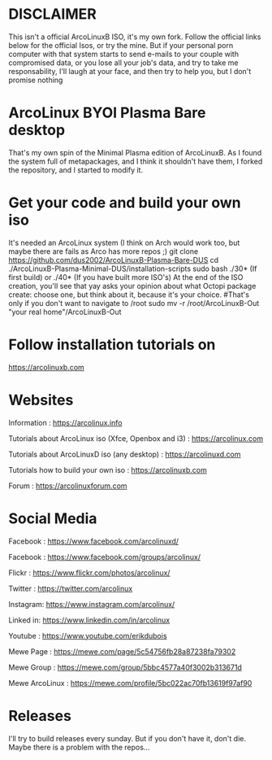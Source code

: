 # DISCLAIMER
This isn't a official ArcoLinuxB ISO, it's my own fork. Follow the official links below for the official Isos, or try the mine. But if your personal porn computer with that system starts to send e-mails to your couple with compromised data, or you lose all your job's data, and try to take me responsability, I'll laugh at your face, and then try to help you, but I don't promise nothing

# ArcoLinux BYOI Plasma Bare desktop

That's my own spin of the Minimal Plasma edition of ArcoLinuxB. As I found the system full of metapackages, and I think it shouldn't have them, I forked the repository, and I started to modify it.

# Get your code and build your own iso
It's needed an ArcoLinux system (I think on Arch would work too, but maybe there are fails as Arco has more repos ;)
	git clone https://github.com/dus2002/ArcoLinuxB-Plasma-Bare-DUS
	cd ./ArcoLinuxB-Plasma-Minimal-DUS/installation-scripts
	sudo bash ./30* (If first build) or ./40* (If you have built more ISO's)
	At the end of the ISO creation, you'll see that yay asks your opinion about what Octopi package create: choose one, but think about it, because it's your choice.
	#That's only if you don't want to navigate to /root
	sudo mv -r /root/ArcoLinuxB-Out "your real home"/ArcoLinuxB-Out
	

# Follow installation tutorials on

https://arcolinuxb.com

# Websites

Information : https://arcolinux.info

Tutorials about ArcoLinux iso (Xfce, Openbox and i3) : https://arcolinux.com

Tutorials about ArcoLinuxD iso (any desktop) : https://arcolinuxd.com

Tutorials how to build your own iso : https://arcolinuxb.com

Forum : https://arcolinuxforum.com


# Social Media

Facebook : https://www.facebook.com/arcolinuxd/

Facebook : https://www.facebook.com/groups/arcolinux/

Flickr   : https://www.flickr.com/photos/arcolinux/

Twitter  : https://twitter.com/arcolinux

Instagram: https://www.instagram.com/arcolinux/

Linked in: https://www.linkedin.com/in/arcolinux

Youtube  : https://www.youtube.com/erikdubois

Mewe Page : https://mewe.com/page/5c54756fb28a87238fa79302

Mewe Group : https://mewe.com/group/5bbc4577a40f3002b313671d

Mewe ArcoLinux : https://mewe.com/profile/5bc022ac70fb13619f97af90

# Releases
I'll try to build releases every sunday. But if you don't have it, don't die. Maybe there is a problem with the repos...
